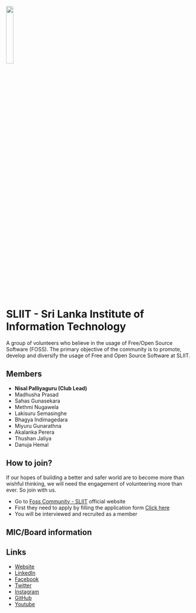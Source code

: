 <img src="https://github.com/sliit-foss/brand-assets/raw/master/Logo/Logo.jpg" width="20%" />

# SLIIT - Sri Lanka Institute of Information Technology

A group of volunteers who believe in the usage of Free/Open Source Software (FOSS). The primary objective of the community is to promote, develop and diversify the usage of Free and Open Source Software at SLIIT.

## Members

- **Nisal Palliyaguru (Club Lead)**
- Madhusha Prasad
- Sahas Gunasekara
- Methmi Nugawela
- Lakisuru Semasinghe
- Bhagya Indimagedara
- Miyuru Gunarathna
- Akalanka Perera
- Thushan Jaliya
- Danuja Hemal

## How to join?

If our hopes of building a better and safer world are to become more than wishful thinking, we will need the engagement of volunteering more than ever.
So join with us.

- Go to [Foss Community - SLIIT](https://sliitfoss.org/) official website
- First they need to apply by filling the application form [Click here](https://forms.gle/cr7QU1LEQ6ssPwSo7)
- You will be interviewed and recruited as a member

## MIC/Board information

## Links

- [Website](https://sliitfoss.org/)
- [LinkedIn](https://www.linkedin.com/company/sliit-foss-community/)
- [Facebook](https://www.facebook.com/sliitfoss)
- [Twitter](https://twitter.com/fosssliit)
- [Instagram](https://www.instagram.com/sliitfoss/)
- [GitHub](https://github.com/sliit-foss)
- [Youtube](https://www.youtube.com/@SLIITFOSSCommunity/)
